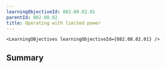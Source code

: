 ```yaml
---
learningObjectiveId: 082.08.02.01
parentId: 082.08.02
title: Operating with limited power
---
```


```tsx eval
<LearningOBjectives learningObjectiveId={082.08.02.01} />
```

## Summary
